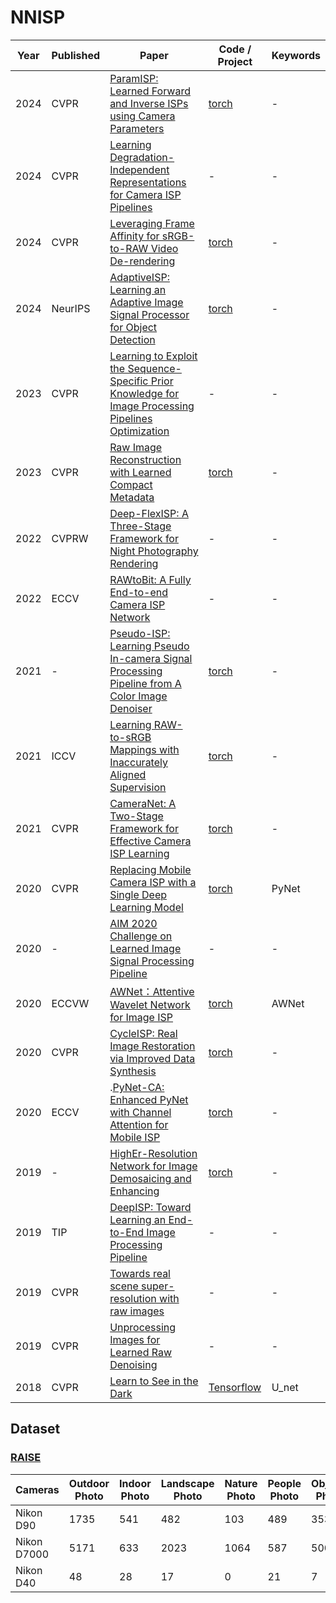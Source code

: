 # NNISP



| Year | Published | Paper                                                                 | Code / Project       | Keywords              |
|------|-----------|----------------------------------------------------------------------|----------------------|-----------------------|
| 2024 | CVPR      | [ ParamISP: Learned Forward and Inverse ISPs using Camera Parameters](https://openaccess.thecvf.com/content/CVPR2024/papers/Kim_ParamISP_Learned_Forward_and_Inverse_ISPs_using_Camera_Parameters_CVPR_2024_paper.pdf)   | [torch](https://github.com/woo525/ParamISP)                    | -      |
| 2024 | CVPR      | [ Learning Degradation-Independent Representations for Camera ISP Pipelines](https://openaccess.thecvf.com/content/CVPR2024/papers/Guo_Learning_Degradation-Independent_Representations_for_Camera_ISP_Pipelines_CVPR_2024_paper.pdf)   | -                    | -      |
| 2024 | CVPR      | [Leveraging Frame Affinity for sRGB-to-RAW Video De-rendering](https://openaccess.thecvf.com/content/CVPR2024/papers/Zhang_Leveraging_Frame_Affinity_for_sRGB-to-RAW_Video_De-rendering_CVPR_2024_paper.pdf)   | [torch](https://github.com/zhangchen98/RAW_CVPR24/blob/main/README.md)                  | -      |
| 2024 | NeurIPS      | [AdaptiveISP: Learning an Adaptive Image Signal Processor for Object Detection](https://papers.nips.cc/paper_files/paper/2024/file/cc596a803bedc7a03a87e98c77a22efe-Paper-Conference.pdf)  | [torch](https://github.com/OpenImagingLab/AdaptiveISP)                 | -      |
| 2023 | CVPR      | [Learning to Exploit the Sequence-Specific Prior Knowledge for Image Processing Pipelines Optimization](https://openaccess.thecvf.com/content/CVPR2023/papers/Qin_Learning_To_Exploit_the_Sequence-Specific_Prior_Knowledge_for_Image_Processing_CVPR_2023_paper.pdf)   | -                    | -      |
| 2023 | CVPR      | [Raw Image Reconstruction with Learned Compact Metadata](https://openaccess.thecvf.com/content/CVPR2023/papers/Wang_Raw_Image_Reconstruction_With_Learned_Compact_Metadata_CVPR_2023_paper.pdf)   | [torch](https://openaccess.thecvf.com/content/CVPR2023/papers/Wang_Raw_Image_Reconstruction_With_Learned_Compact_Metadata_CVPR_2023_paper.pdf)                   | -      |
| 2022 | CVPRW      | [Deep-FlexISP: A Three-Stage Framework for Night Photography Rendering](https://openaccess.thecvf.com/content/CVPR2022W/NTIRE/papers/Liu_Deep-FlexISP_A_Three-Stage_Framework_for_Night_Photography_Rendering_CVPRW_2022_paper.pdf)   | -                    | -      |
| 2022 | ECCV      | [RAWtoBit: A Fully End-to-end Camera ISP Network](https://arxiv.org/pdf/2208.07639)   | -                    | -      |
| 2021 | -      | [Pseudo-ISP: Learning Pseudo In-camera Signal Processing Pipeline from A Color Image Denoiser](https://arxiv.org/pdf/2103.10234v1.pdf)   | [torch](https://github.com/happycaoyue/Pseudo-ISP)                    | -      |
| 2021 | ICCV     | [Learning RAW-to-sRGB Mappings with Inaccurately Aligned Supervision](https://arxiv.org/pdf/2108.08119v1)       | [torch](https://github.com/cszhilu1998/RAW-to-sRGB)          | -    |
| 2021 | CVPR      | [CameraNet: A Two-Stage Framework for Effective Camera ISP Learning](https://arxiv.org/pdf/1908.01481)|[torch](https://github.com/swz30/CycleISP)                    | -     |
|2020  |    CVPR   | [Replacing Mobile Camera ISP with a Single Deep Learning Model](https://arxiv.org/pdf/2002.05509.pdf)      | [torch](https://github.com/aiff22/PyNET-PyTorch)              | PyNet       |
| 2020 | -      | [AIM 2020 Challenge on Learned Image Signal Processing Pipeline](https://arxiv.org/pdf/2011.04994.pdf) | -                    | - |
| 2020 | ECCVW      | [AWNet：Attentive Wavelet Network for Image ISP](https://arxiv.org/pdf/2008.09228.pdf) | [torch](https://github.com/Charlie0215/AWNet-Attentive-Wavelet-Network-for-Image-ISP) | AWNet       |
| 2020 | CVPR      | [CycleISP: Real Image Restoration via Improved Data Synthesis](https://arxiv.org/pdf/2003.07761.pdf)         | [torch](https://github.com/swz30/CycleISP)                    | -     |
| 2020 | ECCV      | .[PyNet-CA: Enhanced PyNet with Channel Attention for Mobile ISP](https://link.springer.com/chapter/10.1007/978-3-030-67070-2_12) | [torch](https://github.com/egyptdj/skyb-aim2020-public)                | - |
| 2019 | -      | [HighEr-Resolution Network for Image Demosaicing and Enhancing](https://arxiv.org/pdf/1911.08098.pdf) |  [torch](https://github.com/MKFMIKU/RAW2RGBNet)      | -        |
| 2019 | TIP      | [DeepISP: Toward Learning an End-to-End Image Processing Pipeline](https://arxiv.org/pdf/1801.06724v2) |    -     | -        |
| 2019 | CVPR      | [Towards real scene super-resolution with raw images](https://arxiv.org/pdf/1805.01934.pdf) | -       | -        |
| 2019 | CVPR      | [Unprocessing Images for Learned Raw Denoising](https://arxiv.org/pdf/1805.01934.pdf) |  -        | -        |
| 2018 | CVPR      | [Learn to See in the Dark](https://arxiv.org/pdf/1805.01934.pdf) |  [Tensorflow](https://github.com/cchen156/Learning-to-See-in-the-Dark)        | U_net        |

## Dataset 
### [RAISE](https://loki.disi.unitn.it/RAISE/download.html)
| Cameras      | Outdoor Photo | Indoor Photo | Landscape Photo | Nature Photo  | People Photo| Objects Photo| Buildings Photo| Total|
|--------------|---------------|--------------|-----------------|---------------|-------------|--------------|----------------|------|
| Nikon D90    | 1735 |541 | 482 | 103  | 489| 353| 756| 2276|
| Nikon D7000  | 5171 | 633 | 2023 | 1064  | 587| 500| 1689| 5804|
| Nikon D40    | 48 | 28 | 17 | 0  | 21| 7| 30| 76|

